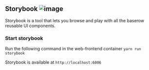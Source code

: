 ## Storybook ![image](https://avatars.githubusercontent.com/u/22632046?s=20&v=4)

Storybook is a tool that lets you browse and play with all the baserow reusable UI components.

### Start storybook

Run the following command in the web-frontend container
`yarn run storybook`

Storybook is available at `http://localhost:6006`
